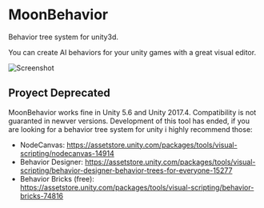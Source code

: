 # MoonBehavior

Behavior tree system for unity3d.

You can create AI behaviors for your unity games with a great visual editor.

![Screenshot](https://github.com/pedro15/MoonBehavior/raw/master/docs/images/ScreenShot.PNG)

## Proyect Deprecated

MoonBehavior works fine in Unity 5.6 and Unity 2017.4. Compatibility is not guaranted in newver versions.
Development of this tool has ended, if you are looking for a behavior tree system for unity i highly recommend those:
- NodeCanvas: https://assetstore.unity.com/packages/tools/visual-scripting/nodecanvas-14914
- Behavior Designer: https://assetstore.unity.com/packages/tools/visual-scripting/behavior-designer-behavior-trees-for-everyone-15277
- Behavior Bricks (free): https://assetstore.unity.com/packages/tools/visual-scripting/behavior-bricks-74816
